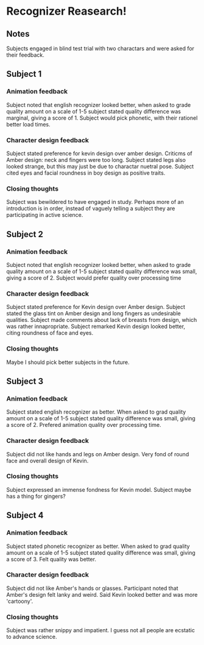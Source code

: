 # Recognizer Reasearch!

## Notes
Subjects engaged in blind test trial with two charactars and were asked for their feedback. 

## Subject 1 

### Animation feedback
Subject noted that english recognizer looked better, when asked to grade quality amount on a scale of 1-5 subject stated quality difference was marginal, giving a score of 1. Subject would pick phonetic, with their rationel better load times. 

### Character design feedback 
Subject stated preference for kevin design over amber design. Criticms of Amber design: neck and fingers were too long. Subject stated legs also looked strange, but this may just be due to charactar nuetral pose. Subject cited eyes and facial roundness in boy design as positive traits. 

### Closing thoughts
Subject was bewildered to have engaged in study. Perhaps more of an introduction is in order, instead of vaguely telling a subject they are participating in active science. 

## Subject 2

### Animation feedback
Subject noted that english recognizer looked better, when asked to grade quality amount on a scale of 1-5 subject stated quality difference was small, giving a score of 2. Subject would prefer quality over processing time

### Character design feedback 
Subject stated preference for Kevin design over Amber design. Subject stated the glass tint on Amber design and long fingers as undesirable qualities. Subject made comments about lack of breasts from design, which was rather innapropriate. Subject remarked Kevin design looked better, citing roundness of face and eyes. 

### Closing thoughts
Maybe I should pick better subjects in the future. 

## Subject 3

### Animation feedback
Subject stated english recognizer as better. When asked to grad quality amount on a scale of 1-5 subject stated quality difference was small, giving a score of 2. Prefered animation quality over processing time. 

### Character design feedback 
Subject did not like hands and legs on Amber design. Very fond of round face and overall design of Kevin. 

### Closing thoughts
Subject expressed an immense fondness for Kevin model. Subject maybe has a thing for gingers? 

## Subject 4 

### Animation feedback
Subject stated phonetic recognizer as better. When asked to grad quality amount on a scale of 1-5 subject stated quality difference was small, giving a score of 3. 
Felt quality was better. 

### Character design feedback 
Subject did not like Amber's hands or glasses. Participant noted that Amber's design felt lanky and weird. Said Kevin looked better and was more 'cartoony'. 

### Closing thoughts
Subject was rather snippy and impatient. I guess not all people are ecstatic to advance science. 